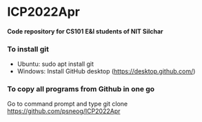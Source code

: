 # ICP2022Apr
#### Code repository for CS101 E&I students of NIT Silchar

### To install git
  * Ubuntu: sudo apt install git
  * Windows: Install GitHub desktop (https://desktop.github.com/)

### To copy all programs from Github in one go
Go to command prompt and type
    git clone https://github.com/psneog/ICP2022Apr
